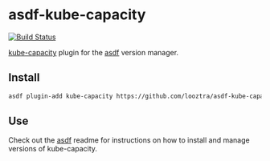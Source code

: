 # asdf-kube-capacity

[![Build Status](https://travis-ci.org/looztra/asdf-kube-capacity.svg?branch=master)](https://travis-ci.org/looztra/asdf-kube-capacity)

[kube-capacity](https://github.com/robscott/kube-capacity/) plugin for the [asdf](https://github.com/asdf-vm/asdf) version manager.

## Install

```bash
asdf plugin-add kube-capacity https://github.com/looztra/asdf-kube-capacity
```

## Use

Check out the [asdf](https://github.com/asdf-vm/asdf) readme for instructions on how to install and manage versions of kube-capacity.
